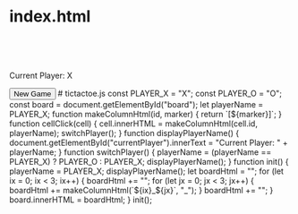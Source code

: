 # index.html
<html> <head> <title>2-Player Tic Tac Toe</title> <style> table { font-size: 40px; font-family: 'Courier New', Courier, monospace; } </style> </head> <body> <table id="board"></table> <p id="currentPlayer">Current Player: X</p> <button onclick="init()">New Game</button> <script src="tictactoe.js"></script> <script src="tictactoe.js"></script>
 </body> </html> # tictactoe.js const PLAYER_X = "X"; const PLAYER_O = "O"; const board = document.getElementById("board"); let playerName = PLAYER_X; function makeColumnHtml(id, marker) { return `<td id="${id}" onclick="cellClick(this)">[${marker}]</td>`; } function cellClick(cell) { cell.innerHTML = makeColumnHtml(cell.id, playerName); switchPlayer(); } function displayPlayerName() { document.getElementById("currentPlayer").innerText = "Current Player: " + playerName; } function switchPlayer() { playerName = (playerName == PLAYER_X) ? PLAYER_O : PLAYER_X; displayPlayerName(); } function init() { playerName = PLAYER_X; displayPlayerName(); let boardHtml = ""; for (let ix = 0; ix < 3; ix++) { boardHtml += "<tr>"; for (let jx = 0; jx < 3; jx++) { boardHtml += makeColumnHtml(`${ix}_${jx}`, "_"); } boardHtml += "</tr>"; } board.innerHTML = boardHtml; } init();

